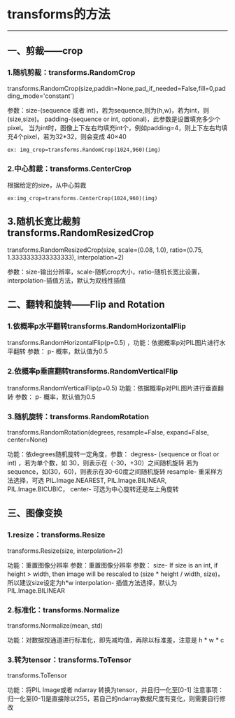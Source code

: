 # transforms的方法

------

## 一、剪裁——crop

### 1.随机剪裁：transforms.RandomCrop

transforms.RandomCrop(size,paddin=None,pad_if_needed=False,fill=0,padding_mode='constant')

参数：size-(sequence 或者 int)，若为sequence,则为(h,w)，若为int，则(size,size)。 padding-(sequence or int, optional)，此参数是设置填充多少个pixel。 当为int时，图像上下左右均填充int个，例如padding=4，则上下左右均填充4个pixel，若为32*32，则会变成 40×40

```
ex: img_crop=transforms.RandomCrop(1024,960)(img)
```



### 2.中心剪裁：transforms.CenterCrop

根据给定的size，从中心剪裁

```
ex:img_crop=transforms.CenterCrop(1024,960)(img)
```



## 3.随机长宽比裁剪 transforms.RandomResizedCrop

transforms.RandomResizedCrop(size, scale=(0.08, 1.0), ratio=(0.75, 1.3333333333333333), interpolation=2) 

参数：size-输出分辨率，scale-随机crop大小，ratio-随机长宽比设置，interpolation-插值方法，默认为双线性插值



## 二、翻转和旋转——Flip and Rotation



### 1.依概率p水平翻转transforms.RandomHorizontalFlip

transforms.RandomHorizontalFlip(p=0.5) ，功能：依据概率p对PIL图片进行水平翻转 参数： p- 概率，默认值为0.5



### 2.依概率p垂直翻转transforms.RandomVerticalFlip

transforms.RandomVerticalFlip(p=0.5) 功能：依据概率p对PIL图片进行垂直翻转 参数： p- 概率，默认值为0.5



### 3.随机旋转：transforms.RandomRotation

transforms.RandomRotation(degrees, resample=False, expand=False, center=None)  

功能：依degrees随机旋转一定角度，参数： degress- (sequence or float or int) ，若为单个数，如 30，则表示在（-30，+30）之间随机旋转 若为sequence，如(30，60)，则表示在30-60度之间随机旋转  resample- 重采样方法选择，可选 PIL.Image.NEAREST, PIL.Image.BILINEAR, PIL.Image.BICUBIC， center- 可选为中心旋转还是左上角旋转



## 三、图像变换

### 1.resize：transforms.Resize

transforms.Resize(size, interpolation=2)

功能：重置图像分辨率 参数：重置图像分辨率 参数： size- If size is an int, if height > width, then image will be rescaled to (size * height / width, size)，所以建议size设定为h*w interpolation- 插值方法选择，默认为PIL.Image.BILINEAR



### 2.标准化：transforms.Normalize

transforms.Normalize(mean, std)

功能：对数据按通道进行标准化，即先减均值，再除以标准差，注意是 h * w * c



### 3.转为tensor：transforms.ToTensor

transforms.ToTensor   

功能：将PIL Image或者 ndarray 转换为tensor，并且归一化至[0-1] 注意事项：归一化至[0-1]是直接除以255，若自己的ndarray数据尺度有变化，则需要自行修改